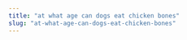 ```yaml
---
title: "at what age can dogs eat chicken bones"
slug: "at-what-age-can-dogs-eat-chicken-bones"
---
```



